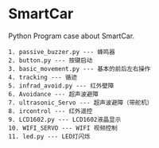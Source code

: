 # SmartCar
 Python Program case about SmartCar.
 
 ```
 1. passive_buzzer.py --- 蜂鸣器
 2. button.py --- 按键启动
 3. basic_movement.py --- 基本的前后左右操作
 4. tracking --- 循迹
 5. infrad_avoid.py --- 红外壁障
 6. Avoidance --- 超声波避障
 7. ultrasonic_Servo --- 超声波避障（带舵机）
 8. ircontrol --- 红外遥控
 9. LCD1602.py --- LCD1602液晶显示
 10. WIFI_SERVO --- WIFI 视频控制
 11. led.py --- LED灯闪烁
 ```
